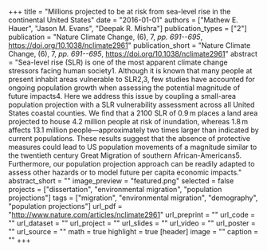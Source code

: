 +++
title = "Millions projected to be at risk from sea-level rise in the continental United States"
date = "2016-01-01"
authors = ["Mathew E. Hauer", "Jason M. Evans", "Deepak R. Mishra"]
publication_types = ["2"]
publication = "Nature Climate Change, (6), 7, _pp. 691--695_, https://doi.org/10.1038/nclimate2961"
publication_short = "Nature Climate Change, (6), 7, _pp. 691--695_, https://doi.org/10.1038/nclimate2961"
abstract = "Sea-level rise (SLR) is one of the most apparent climate change stressors facing human society1. Although it is known that many people at present inhabit areas vulnerable to SLR2,3, few studies have accounted for ongoing population growth when assessing the potential magnitude of future impacts4. Here we address this issue by coupling a small-area population projection with a SLR vulnerability assessment across all United States coastal counties. We find that a 2100 SLR of 0.9 m places a land area projected to house 4.2 million people at risk of inundation, whereas 1.8 m affects 13.1 million people—approximately two times larger than indicated by current populations. These results suggest that the absence of protective measures could lead to US population movements of a magnitude similar to the twentieth century Great Migration of southern African-Americans5. Furthermore, our population projection approach can be readily adapted to assess other hazards or to model future per capita economic impacts."
abstract_short = ""
image_preview = "featured.png"
selected = false
projects = ["dissertation", "environmental migration", "population projections"]
tags = ["migration", "environmental migration", "demography", "population projections"]
url_pdf = "http://www.nature.com/articles/nclimate2961"
url_preprint = ""
url_code = ""
url_dataset = ""
url_project = ""
url_slides = ""
url_video = ""
url_poster = ""
url_source = ""
math = true
highlight = true
[header]
image = ""
caption = ""
+++
